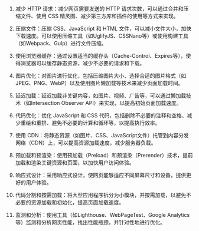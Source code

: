 1. 减少 HTTP 请求：减少网页需要发送的 HTTP 请求次数，可以通过合并和压缩文件、使用 CSS 精灵图、减少第三方库和插件的使用等方式来实现。

2. 压缩文件：压缩 CSS、JavaScript 和 HTML 文件，可以减小文件大小，加快下载速度。可以使用压缩工具（如UglifyJS、CSSNano等）或使用构建工具（如Webpack、Gulp）进行文件压缩。

3. 使用浏览器缓存：通过设置适当的缓存头（Cache-Control、Expires等），使得浏览器可以缓存静态资源，减少不必要的请求和下载。

4. 图片优化：对图片进行优化，包括压缩图片大小、选择合适的图片格式（如JPEG、PNG、WebP）以及使用图片懒加载等技术来减少页面加载时间。

5. 延迟加载：延迟加载非关键内容，如图片、视频、广告等，可以通过懒加载技术（如Intersection Observer API）来实现，以提高初始页面加载速度。

6. 代码优化：优化 JavaScript 和 CSS 代码，包括删除不必要的注释和空格、减少重绘和重排、避免不必要的计算和循环等，以提高执行效率。

7. 使用 CDN：将静态资源（如图片、CSS、JavaScript文件）托管到内容分发网络（CDN）上，可以提高资源加载速度，减少服务器负载。

8. 预加载和预渲染：使用预加载（Preload）和预渲染（Prerender）技术，提前加载和渲染关键资源和页面，以加快用户访问体验。

9. 响应式设计：采用响应式设计，使网页能够适应不同屏幕尺寸和设备，提供更好的用户体验。

10. 代码分割和按需加载：将大型应用程序拆分为小模块，并按需加载，以避免不必要的资源加载和初始化，提高页面加载速度。

11. 监测和分析：使用工具（如Lighthouse、WebPageTest、Google Analytics等）监测和分析网页性能，找出性能瓶颈，并针对性地进行优化。